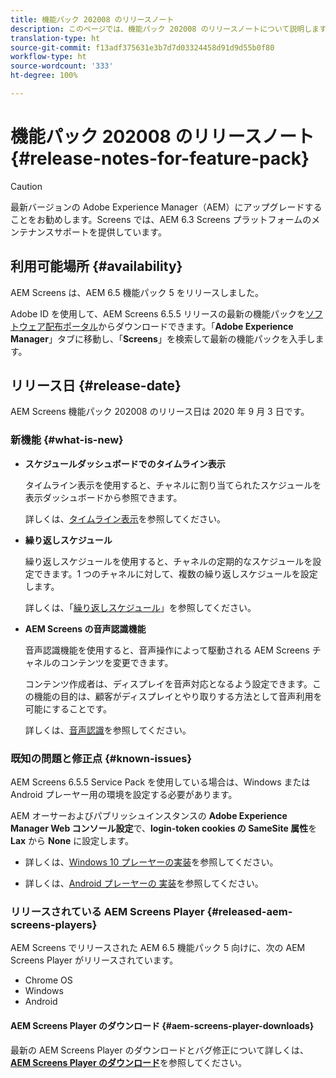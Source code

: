 ```yaml
---
title: 機能パック 202008 のリリースノート
description: このページでは、機能パック 202008 のリリースノートについて説明します。
translation-type: ht
source-git-commit: f13adf375631e3b7d7d03324458d91d9d55b0f80
workflow-type: ht
source-wordcount: '333'
ht-degree: 100%

---
```



# 機能パック 202008 のリリースノート {#release-notes-for-feature-pack}

>[!CAUTION]
>
>最新バージョンの Adobe Experience Manager（AEM）にアップグレードすることをお勧めします。Screens では、AEM 6.3 Screens プラットフォームのメンテナンスサポートを提供しています。

## 利用可能場所 {#availability}

AEM Screens は、AEM 6.5 機能パック 5 をリリースしました。

Adobe ID を使用して、AEM Screens 6.5.5 リリースの最新の機能パックを[ソフトウェア配布ポータル](https://experience.adobe.com/#/downloads/content/software-distribution/en/aem.html)からダウンロードできます。「**Adobe Experience Manager**」タブに移動し、「**Screens**」を検索して最新の機能パックを入手します。

## リリース日 {#release-date}

AEM Screens 機能パック 202008 のリリース日は 2020 年 9 月 3 日です。

### 新機能 {#what-is-new}

* **スケジュールダッシュボードでのタイムライン表示**

   タイムライン表示を使用すると、チャネルに割り当てられたスケジュールを表示ダッシュボードから参照できます。

   詳しくは、[タイムライン表示](/help/user-guide/channel-assignment-latest-fp.md#timeline-view)を参照してください。

* **繰り返しスケジュール**

   繰り返しスケジュールを使用すると、チャネルの定期的なスケジュールを設定できます。1 つのチャネルに対して、複数の繰り返しスケジュールを設定します。

   詳しくは、「[繰り返しスケジュール](/help/user-guide/channel-assignment-latest-fp.md#recurrence-schedule)」を参照してください。

* **AEM Screens の音声認識機能**

   音声認識機能を使用すると、音声操作によって駆動される AEM Screens チャネルのコンテンツを変更できます。

   コンテンツ作成者は、ディスプレイを音声対応となるよう設定できます。この機能の目的は、顧客がディスプレイとやり取りする方法として音声利用を可能にすることです。

   詳しくは、[音声認識](voice-recognition.md)を参照してください。

### 既知の問題と修正点 {#known-issues}

AEM Screens 6.5.5 Service Pack を使用している場合は、Windows または Android プレーヤー用の環境を設定する必要があります。

AEM オーサーおよびパブリッシュインスタンスの **Adobe Experience Manager Web コンソール設定**&#x200B;で、**login-token cookies の SameSite 属性**&#x200B;を **Lax** から **None** に設定します。

* 詳しくは、[Windows 10 プレーヤーの実装](implementing-windows-player.md#fp-environment-setup)を参照してください。

* 詳しくは、[Android プレーヤーの 実装](implementing-android-player.md#fp-environment-setup)を参照してください。

### リリースされている AEM Screens Player {#released-aem-screens-players}

AEM Screens でリリースされた AEM 6.5 機能パック 5 向けに、次の AEM Screens Player がリリースされています。

* Chrome OS
* Windows
* Android

#### AEM Screens Player のダウンロード {#aem-screens-player-downloads}

最新の AEM Screens Player のダウンロードとバグ修正について詳しくは、**[AEM Screens Player のダウンロード](https://download.macromedia.com/screens/index.html)**&#x200B;を参照してください。
